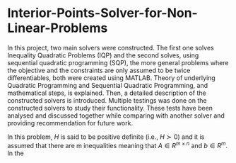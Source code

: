 # Interior-Points-Solver-for-Non-Linear-Problems

In this project, two main solvers were constructed. The first one solves Inequality Quadratic Problems (IQP) and the second solves, using sequential quadratic programming (SQP), the more general problems where the objective and the constraints are only assumed to be twice differentiables, both were created using MATLAB. Theory of underlying Quadratic Programming and Sequential Quadratic Programming, and mathematical steps, is explained. Then, a detailed description of the constructed solvers is introduced. Multiple testings was done on the constructed solvers to study their functionality. These tests have been analysed and discussed together while comparing with another solver and providing recommendation for future work.


In this problem, $H$ is said to be positive definite (i.e., $H \succ 0$) and it is assumed that there are m inequalities meaning that $A \in R^{m \times n}$ and $b \in R^m$. In the
